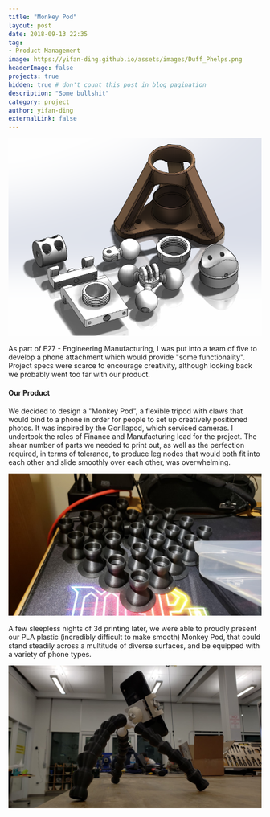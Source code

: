 ```yaml
---
title: "Monkey Pod"
layout: post
date: 2018-09-13 22:35
tag:
- Product Management
image: https://yifan-ding.github.io/assets/images/Duff_Phelps.png
headerImage: false
projects: true
hidden: true # don't count this post in blog pagination
description: "Some bullshit"
category: project
author: yifan-ding
externalLink: false
---
```


![Monkey](../assets/images/final3ddesign.png)

As part of E27 - Engineering Manufacturing, I was put into a team of five to develop a phone attachment which would provide "some functionality". Project specs were scarce to encourage creativity, although looking back we probably went too far with our product.

<h4> Our Product </h4>

We decided to design a "Monkey Pod", a flexible tripod with claws that would bind to a phone in order for people to set up creatively positioned photos. It was inspired by the Gorillapod, which serviced cameras. I undertook the roles of Finance and Manufacturing lead for the project. The shear number of parts we needed to print out, as well as the perfection required, in terms of tolerance, to produce leg nodes that would both fit into each other and slide smoothly over each other, was overwhelming.

![Monkey](../assets/images/manufacturingstage.jpg)

A few sleepless nights of 3d printing later, we were able to proudly present our PLA plastic (incredibly difficult to make smooth) Monkey Pod, that could stand steadily across a multitude of diverse surfaces, and be equipped with a variety of phone types.   

![Monkey](../assets/images/finalproduct.jpg)
